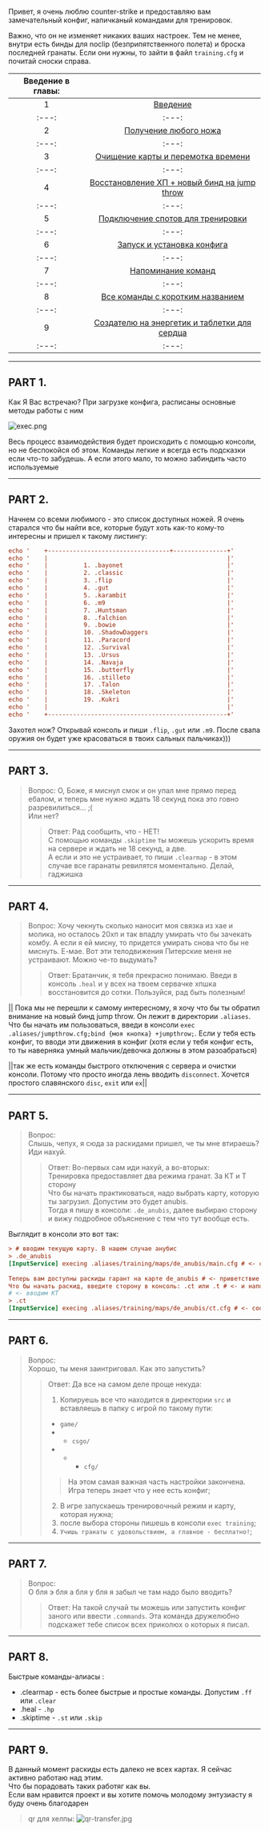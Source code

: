 Привет, я очень люблю counter-strike и предоставляю вам замечательный конфиг,
напичканый командами для тренировок.

Важно, что он не изменяет никаких ваших настроек. 
Тем не менее, внутри есть бинды для noclip (безприпятственного полета) и броска последней гранаты.
Если они нужны, то зайти в файл `training.cfg` и почитай сноски справа.

| Введение в главы: | |
| :---:   | :---: |
| 1 | [Введение](#part-1) |
| :---:   | :---: |
| 2 | [Получение любого ножа](#part-2)   |
| :---:   | :---: |
| 3 | [Очищение карты и перемотка времени](#part-3)   |
| :---:   | :---: |
| 4 | [Восстановление ХП + новый бинд на jump throw](#part-4)   |
| :---:   | :---: |
| 5 | [Подключение спотов для тренировки](#part-5)   |
| :---:   | :---: |
| 6 | [Запуск и установка конфига](#part-6)   |
| :---:   | :---: |
| 7 | [Напоминание команд](#part-7)   |
| :---:   | :---: |
| 8 | [Все команды с коротким названием](#part-8)   |
| :---:   | :---: |
| 9 | [Создателю на энергетик и таблетки для сердца](#part-9)   |
| :---:   | :---: |

---

## <a name="part-1">PART 1.</a> 
Как Я Вас встречаю?
При загрузке конфига, расписаны основные методы работы с ним

![exec.png](doc/exec.png)

Весь процесс взаимодействия будет происходить с помощью консоли, но не беспокойся об этом. 
Команды легкие и всегда есть подсказки если что-то забудешь. А если этого мало, то можно забиндить часто используемые

---

## <a name="part-2">PART 2.</a> 

Начнем со всеми любимого - это список доступных ножей. 
Я очень старался что бы найти все, которые будут хоть как-то кому-то интересны и пришел к такому листингу:
```cfg
echo '    +----------------------------------+---------------+'
echo '    |                                                  |'
echo '    |          1. .bayonet                             |'
echo '    |          2. .classic                             |'
echo '    |          3. .flip                                |'
echo '    |          4. .gut                                 |'
echo '    |          5. .karambit                            |'
echo '    |          6. .m9                                  |'
echo '    |          7. .Huntsman                            |'
echo '    |          8. .falchion                            |'
echo '    |          9. .bowie                               |'
echo '    |          10. .ShadowDaggers                      |'
echo '    |          11. .Paracord                           |'
echo '    |          12. .Survival                           |'
echo '    |          13. .Ursus                              |'
echo '    |          14. .Navaja                             |'
echo '    |          15. .butterfly                          |'
echo '    |          16. .stilleto                           |'
echo '    |          17. .Talon                              |'
echo '    |          18. .Skeleton                           |'
echo '    |          19. .Kukri                              |'
echo '    |                                                  |'
echo '    +--------------------------------------------------+'
```

Захотел нож? Открывай консоль и пиши `.flip`, `.gut` или `.m9`. 
После свапа оружия он будет уже красоваться в твоих сальных пальчиках)))

---

## <a name="part-3">PART 3.</a> 
> Вопрос:
> О, Боже, я миснул смок и он упал мне прямо перед ебалом, и теперь мне нужно ждать 18 секунд пока это говно разревилиться... ;(  
> Или нет?
> > Ответ: Рад сообщить, что - НЕТ!  
> > С помощью команды `.skiptime` ты можешь ускорить время на сервере и ждать не 18 секунд, а две.  
> > А если и это не устраивает, то пиши `.clearmap` - в этом случае все гаранаты ревилятся моментально. Делай, гаджишка 

---

## <a name="part-4">PART 4.</a> 
> Вопрос: 
> Хочу чекнуть сколько наносит моя связка из хае и молика, но осталось 20хп и так впадлу умирать что бы зачекать комбу. 
> А если я ей мисну, то придется умирать снова что бы не миснуть. 
> Е-мае. Вот эти телодвижения Питерские меня не устраивают. Можно че-то выдумать?
> > Ответ:
> > Братанчик, я тебя прекрасно понимаю. Введи в консоль `.heal` и у всех на твоем сервачке хпшка восстановится до сотки. 
Пользуйся, рад быть полезным!

|| Пока мы не перешли к самому интересному, я хочу что бы ты обратил внимание на новый бинд jump throw. Он лежит в директории `.aliases`. 
Что бы начать им пользоваться, введи в консоли `exec .aliases/jumpthrow.cfg;bind {моя кнопка} +jumpthrow;`. 
Если у тебя есть конфиг, то вводи эти движения в конфиг (хотя если у тебя конфиг есть, то ты наверняка умный мальчик/девочка должны в этом разоабраться)

||так же есть команды быстрого отключения с сервера и очистки консоли. Потому что просто иногда лень вводить `disconnect`. Хочется простого славянского `disc`, `exit` или `ex`||

---

## <a name="part-5">PART 5.</a> 
> Вопрос:  
> Слышь, чепух, я сюда за раскидами пришел, че ты мне втираешь? Иди нахуй.
> > Ответ:
> > Во-первых сам иди нахуй, а во-вторых:  
> > Тренировка предоставляет два режима гранат. За КТ и Т сторону  
> > Что бы начать практиковаться, надо выбрать карту, которую ты загрузил. Допустим это будет anubis.  
> > Тогда я пишу в консоли: `.de_anubis`, далее выбираю сторону и вижу подробное объяснение с тем что тут вообще есть.

Выглядит в консоли это вот так:
```cfg
> # вводим текущую карту. В нашем случае анубис
> .de_anubis
[InputService] execing .aliases/training/maps/de_anubis/main.cfg # <- сообщение о том что конфиг анубиса загружен
 
Теперь вам доступны раскиды гарант на карте de_anubis # <- приветствие вместе с загруженным конфигом 
Что бы начать раскид, введите сторону в консоль: .ct или .t # <- и напоминание о том какие команды дальше ввести
# <- вводим КТ
> .ct
[InputService] execing .aliases/training/maps/de_anubis/ct.cfg # <- сообщение о том что раскид за КТ доступен
```

---

## <a name="part-6">PART 6.</a> 
> Вопрос:  
> Хорошо, ты меня заинтриговал. Как это запустить?
> > Ответ: Да все на самом деле проще некуда:
> > 1. Копируешь все что находится в директории `src` и вставляешь в папку с игрой по такому пути:  
> > - `game/`
> > - - `csgo/`
> > - - - `cfg/`  
> > > На этом самая важная часть настройки закончена. Игра теперь знает что у нее есть конфиг;  
> > 2. В игре запускаешь тренировочный режим и карту, которая нужна;
> > 3. после выбора стороны пишешь в консоли `exec training`;  
> > 4. `Учишь гранаты с удовольствием, а главное - бесплатно!`;

---

## <a name="part-7">PART 7.</a> 
> Вопрос:  
> О бля э бля а бля у бля я забыл че там надо было вводить? 
> > Ответ: На такой случай ты можешь или запустить конфиг заного или ввести `.commands`. 
Эта команда дружелюбно подскажет тебе список всех приколюх о которых я писал.

---

## <a name="part-8">PART 8.</a> 
Быстрые команды-алиасы :
- .clearmap - есть более быстрые и простые команды. Допустим `.ff` или `.clear` 
- .heal - `.hp`
- .skiptime - `.st` или `.skip`

---

## <a name="part-9">PART 9.</a> 
В данный момент раскиды есть далеко не всех картах. Я сейчас активно работаю над этим.  
Что бы порадовать таких работяг как вы.  
Если вам нравится проект и вы хотите помочь молодому энтузиасту я буду очень благодарен  
> qr для хелпы: 
![qr-transfer.jpg](doc/qr-transfer.jpg)



